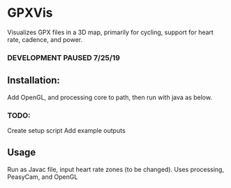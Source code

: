 # GPXVis
Visualizes GPX files in a 3D map, primarily for cycling, support for heart rate, cadence, and power.
### DEVELOPMENT PAUSED 7/25/19

## Installation:
Add OpenGL, and processing core to path, then run with java as below.
### TODO: 
Create setup script
Add example outputs

## Usage
Run as Javac file, input heart rate zones (to be changed).
Uses processing, PeasyCam, and OpenGL
